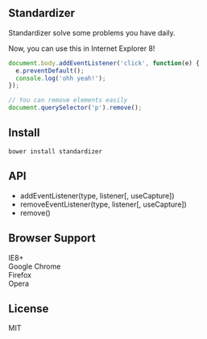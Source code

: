 Standardizer
------------

Standardizer solve some problems you have daily.

Now, you can use this in Internet Explorer 8!
```javascript
document.body.addEventListener('click', function(e) {
  e.preventDefault();
  console.log('ohh yeah!');
});

// You can remove elements easily
document.querySelector('p').remove();
```

Install
-------
`bower install standardizer`

API
---
* addEventListener(type, listener[, useCapture])
* removeEventListener(type, listener[, useCapture])
* remove()

Browser Support
-------------
IE8+  
Google Chrome  
Firefox  
Opera  

License
-------
MIT
